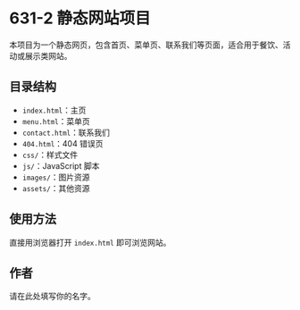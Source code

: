 # 631-2 静态网站项目

本项目为一个静态网页，包含首页、菜单页、联系我们等页面，适合用于餐饮、活动或展示类网站。

## 目录结构
- `index.html`：主页
- `menu.html`：菜单页
- `contact.html`：联系我们
- `404.html`：404 错误页
- `css/`：样式文件
- `js/`：JavaScript 脚本
- `images/`：图片资源
- `assets/`：其他资源

## 使用方法
直接用浏览器打开 `index.html` 即可浏览网站。

## 作者
请在此处填写你的名字。 